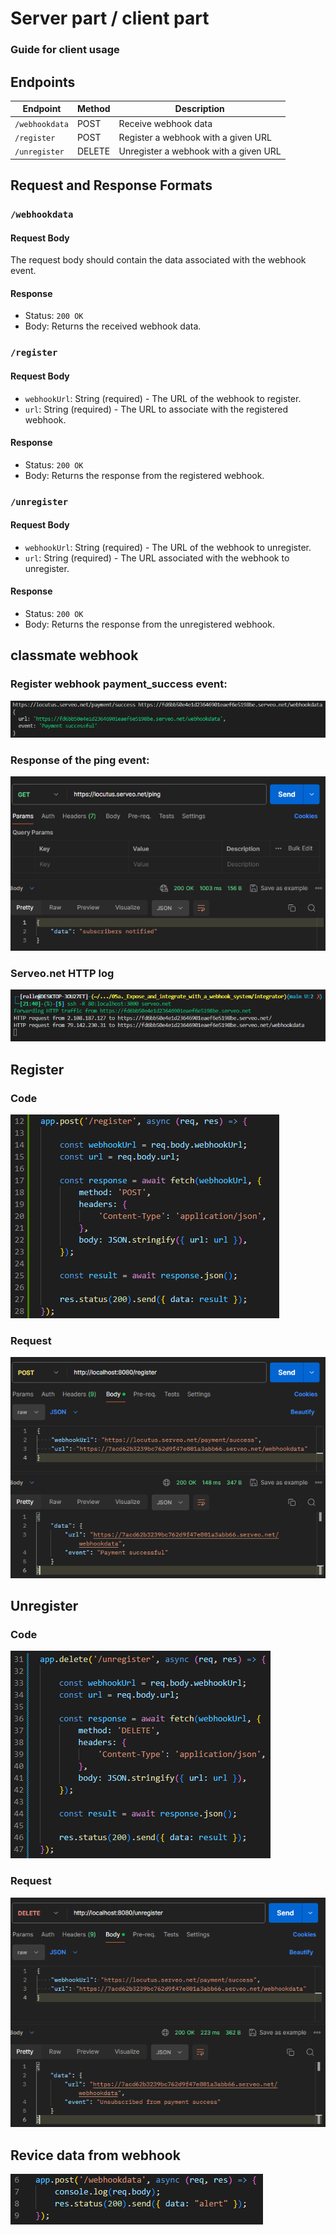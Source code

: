 # Server part / client part

### Guide for client usage

## Endpoints

| Endpoint        | Method | Description                              |
|-----------------|--------|------------------------------------------|
| `/webhookdata`  | POST   | Receive webhook data                     |
| `/register`     | POST   | Register a webhook with a given URL      |
| `/unregister`   | DELETE | Unregister a webhook with a given URL    |

## Request and Response Formats

### `/webhookdata`

#### Request Body

The request body should contain the data associated with the webhook event.

#### Response

- Status: `200 OK`
- Body: Returns the received webhook data.

### `/register`

#### Request Body

- `webhookUrl`: String (required) - The URL of the webhook to register.
- `url`: String (required) - The URL to associate with the registered webhook.

#### Response

- Status: `200 OK`
- Body: Returns the response from the registered webhook.

### `/unregister`

#### Request Body

- `webhookUrl`: String (required) - The URL of the webhook to unregister.
- `url`: String (required) - The URL associated with the webhook to unregister.

#### Response

- Status: `200 OK`
- Body: Returns the response from the unregistered webhook.

## classmate webhook

### Register webhook payment_success event:
![alt text](image.png)

### Response of the ping event:
![alt text](image-8.png)

### Serveo.net HTTP log
![alt text](image-3.png)

## Register
### Code
![alt text](image-2.png)

### Request
![alt text](image-7.png)

## Unregister
### Code
![alt text](image-5.png)

### Request
![alt text](image-6.png)

## Revice data from webhook
![alt text](image-4.png)